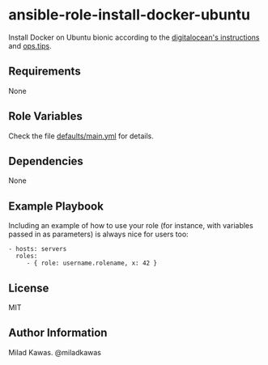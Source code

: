 ansible-role-install-docker-ubuntu
=========

Install Docker on Ubuntu bionic according to the [digitalocean's instructions](https://www.digitalocean.com/community/tutorials/how-to-install-and-use-docker-on-ubuntu-18-04) and [ops.tips](https://ops.tips/blog/docker-ansible-role/). 

Requirements
------------

None

Role Variables
--------------

Check the file [defaults/main.yml](./defaults/main.yml) for details.

Dependencies
------------

None

Example Playbook
----------------

Including an example of how to use your role (for instance, with variables passed in as parameters) is always nice for users too:

    - hosts: servers
      roles:
         - { role: username.rolename, x: 42 }

License
-------

MIT

Author Information
------------------

Milad Kawas. @miladkawas
